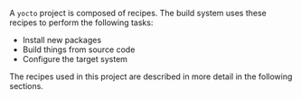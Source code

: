 A `yocto` project is composed of recipes. The build system uses these recipes to perform the following tasks:

- Install new packages
- Build things from source code
- Configure the target system

The recipes used in this project are described in more detail in the following sections.